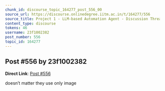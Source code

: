 ```yaml
---
chunk_id: discourse_topic_164277_post_556_00
source_url: https://discourse.onlinedegree.iitm.ac.in/t/164277/556
source_title: Project 1 - LLM-based Automation Agent - Discussion Thread [TDS Jan 2025]
content_type: discourse
tokens: 46
username: 23f1002382
post_number: 556
topic_id: 164277
---
```


## Post #556 by 23f1002382

**Direct Link**: [Post #556](https://discourse.onlinedegree.iitm.ac.in/t/164277/556)

doesn’t matter they use only image

